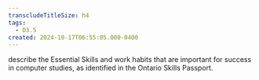 ```yaml
---
transcludeTitleSize: h4
tags:
  - D3.5
created: 2024-10-17T06:55:05.000-0400
---
```

describe the Essential Skills and work habits that are important for success in computer studies, as identified in the Ontario Skills Passport.